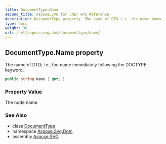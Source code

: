 ```yaml
---
title: DocumentType.Name
second_title: Aspose.SVG for .NET API Reference
description: DocumentType property. The name of DTD i.e. the name immediately following the DOCTYPE keyword
type: docs
weight: 30
url: /net/aspose.svg.dom/documenttype/name/
---
```

## DocumentType.Name property

The name of DTD; i.e., the name immediately following the DOCTYPE keyword.

```csharp
public string Name { get; }
```

### Property Value

The node name.

### See Also

* class [DocumentType](../)
* namespace [Aspose.Svg.Dom](../../documenttype/)
* assembly [Aspose.SVG](../../../)
